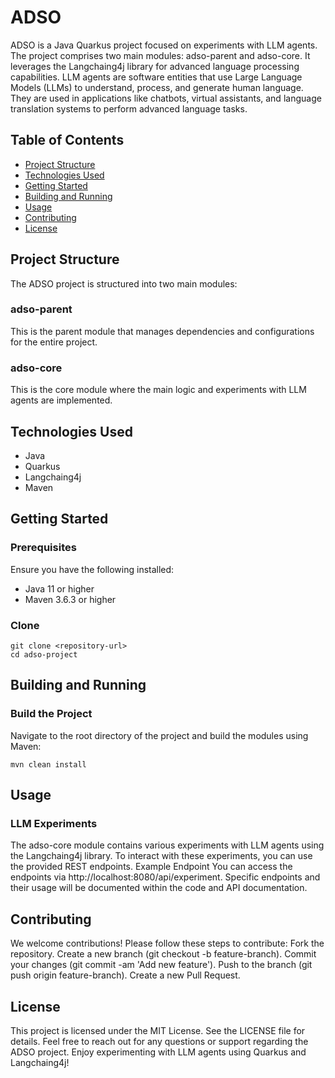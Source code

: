 # ADSO

ADSO is a Java Quarkus project focused on experiments with LLM agents. The project comprises two main modules: adso-parent and adso-core. It leverages the Langchaing4j library for advanced language processing capabilities.
LLM agents are software entities that use Large Language Models (LLMs) to understand, process, and generate human language. They are used in applications like chatbots, virtual assistants, and language translation systems to perform advanced language tasks.
## Table of Contents

- [Project Structure](#project-structure)
- [Technologies Used](#technologies-used)
- [Getting Started](#getting-started)
- [Building and Running](#building-and-running)
- [Usage](#usage)
- [Contributing](#contributing)
- [License](#license)

## Project Structure

The ADSO project is structured into two main modules:

### adso-parent

This is the parent module that manages dependencies and configurations for the entire project.

### adso-core

This is the core module where the main logic and experiments with LLM agents are implemented.

## Technologies Used

- Java
- Quarkus
- Langchaing4j
- Maven

## Getting Started

### Prerequisites

Ensure you have the following installed:
- Java 11 or higher
- Maven 3.6.3 or higher

### Clone
    
    git clone <repository-url>
    cd adso-project


## Building and Running
### Build the Project
Navigate to the root directory of the project and build the modules using Maven:

    
    mvn clean install

## Usage
### LLM Experiments
The adso-core module contains various experiments with LLM agents using the Langchaing4j library. To interact with these experiments, you can use the provided REST endpoints.
Example Endpoint
You can access the endpoints via http://localhost:8080/api/experiment. Specific endpoints and their usage will be documented within the code and API documentation.

## Contributing
We welcome contributions! Please follow these steps to contribute:
Fork the repository.
Create a new branch (git checkout -b feature-branch).
Commit your changes (git commit -am 'Add new feature').
Push to the branch (git push origin feature-branch).
Create a new Pull Request.

## License
This project is licensed under the MIT License. See the LICENSE file for details.
Feel free to reach out for any questions or support regarding the ADSO project. Enjoy experimenting with LLM agents using Quarkus and Langchaing4j!

